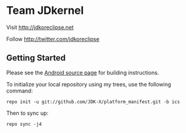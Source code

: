Team JDkernel
===========

Visit http://jdkoreclipse.net

Follow http://twitter.com/jdkoreclipse


Getting Started
---------------

Please see the [Android source page](http://source.android.com/source/index.html) for building instructions.

To initialize your local repository using my trees, use the following command:

    repo init -u git://github.com/JDK-X/platform_manifest.git -b ics

Then to sync up:

    repo sync -j4


